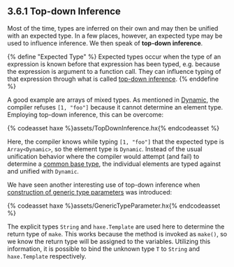 ## 3.6.1 Top-down Inference

Most of the time, types are inferred on their own and may then be unified with an expected type. In a few places, however, an expected type may be used to influence inference. We then speak of **top-down inference**.

{% define "Expected Type" %}
Expected types occur when the type of an expression is known before that expression has been typed, e.g. because the expression is argument to a function call. They can influence typing of that expression through what is called [top-down inference](type-system-top-down-inference.md).
{% enddefine %}

A good example are arrays of mixed types. As mentioned in [Dynamic](types-dynamic.md), the compiler refuses `[1, "foo"]` because it cannot determine an element type. Employing top-down inference, this can be overcome:

{% codeasset haxe %}assets/TopDownInference.hx{% endcodeasset %}

Here, the compiler knows while typing `[1, "foo"]` that the expected type is `Array<Dynamic>`, so the element type is `Dynamic`. Instead of the usual unification behavior where the compiler would attempt (and fail) to determine a [common base type](type-system-unification-common-base-type.md), the individual elements are typed against and unified with `Dynamic`.

We have seen another interesting use of top-down inference when [construction of generic type parameters](type-system-generic-type-parameter-construction.md) was introduced:

{% codeasset haxe %}assets/GenericTypeParameter.hx{% endcodeasset %}

The explicit types `String` and `haxe.Template` are used here to determine the return type of `make`. This works because the method is invoked as `make()`, so we know the return type will be assigned to the variables. Utilizing this information, it is possible to bind the unknown type `T` to `String` and `haxe.Template` respectively.
